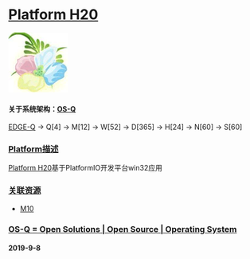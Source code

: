 ﻿# [Platform H20](https://github.com/OS-Q/H20)
[![sites](OS-Q/OS-Q.png)](http://www.OS-Q.com)
#### 关于系统架构：[OS-Q](https://github.com/OS-Q/OS-Q)
[EDGE-Q](https://github.com/OS-Q/EDGE-Q) -> Q[4] -> M[12] -> W[52] -> D[365] -> H[24] -> N[60] -> S[60]
### [Platform描述](https://github.com/OS-Q/H20/wiki) 

[Platform H20](https://github.com/OS-Q/H20)基于PlatformIO开发平台win32应用

### [关联资源](https://github.com/OS-Q/)

 *  [M10](https://github.com/OS-Q/M10)

### [OS-Q = Open Solutions | Open Source |  Operating System ](http://www.OS-Q.com/H20)
####  2019-9-8